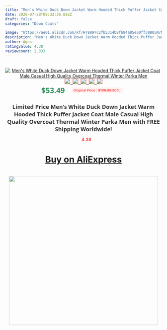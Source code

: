 ```yaml
---
title: "Men's White Duck Down Jacket Warm Hooded Thick Puffer Jacket Coat Male Casual High Quality Overcoat Thermal Winter Parka Men"
date: 2020-07-28T09:33:36.892Z
draft: false
categories: "Down Coats"

image: "https://ae01.alicdn.com/kf/H78897c2fb5314b8fb84a05e50ff30805N/Men-s-White-Duck-Down-Jacket-Warm-Hooded-Thick-Puffer-Jacket-Coat-Male-Casual-High-Quality.jpg"
description: "Men's White Duck Down Jacket Warm Hooded Thick Puffer Jacket Coat Male Casual High Quality Overcoat Thermal Winter Parka Men"
author: Agus
ratingvalue: 4.38
reviewcount: 2.333
---
```

<br>
<div style="text-align: center;">
<a href="https://s.click.aliexpress.com/e/_AP0hl7" target="_blank" rel="nofollow noopener noreferrer"><img alt="Men's White Duck Down Jacket Warm Hooded Thick Puffer Jacket Coat Male Casual High Quality Overcoat Thermal Winter Parka Men" class="magnifier-image" src="https://ae01.alicdn.com/kf/H78897c2fb5314b8fb84a05e50ff30805N/Men-s-White-Duck-Down-Jacket-Warm-Hooded-Thick-Puffer-Jacket-Coat-Male-Casual-High-Quality.jpg_640x640.jpg">
<br>
<img style="border:1px solid salmon" src="https://ae01.alicdn.com/kf/H78897c2fb5314b8fb84a05e50ff30805N/Men-s-White-Duck-Down-Jacket-Warm-Hooded-Thick-Puffer-Jacket-Coat-Male-Casual-High-Quality.jpg_120x120.jpg">&nbsp;&nbsp;<img style="border:1px solid salmon" src="https://ae01.alicdn.com/kf/Hc548491ce9a54db0bf2502eecbc41970Z/Men-s-White-Duck-Down-Jacket-Warm-Hooded-Thick-Puffer-Jacket-Coat-Male-Casual-High-Quality.jpg_120x120.jpg">&nbsp;&nbsp;<img style="border:1px solid salmon" src="https://ae01.alicdn.com/kf/H94829631265049fba1c1f6b327c86547z/Men-s-White-Duck-Down-Jacket-Warm-Hooded-Thick-Puffer-Jacket-Coat-Male-Casual-High-Quality.jpg_120x120.jpg">&nbsp;&nbsp;<img style="border:1px solid salmon" src="https://ae01.alicdn.com/kf/H422559b0aeaf4f5fbf265631ffd25fabw/Men-s-White-Duck-Down-Jacket-Warm-Hooded-Thick-Puffer-Jacket-Coat-Male-Casual-High-Quality.jpg_120x120.jpg">&nbsp;&nbsp;<img style="border:1px solid salmon" src="https://ae01.alicdn.com/kf/H1fb065b0c27e4a5ca218652d9d9ad6423/Men-s-White-Duck-Down-Jacket-Warm-Hooded-Thick-Puffer-Jacket-Coat-Male-Casual-High-Quality.jpg_120x120.jpg"></a></div><br0>
<div style="text-align: center;"><span style="background-color: white; border: 0px; box-sizing: border-box; color: seagreen; display: inline-block; font-family: &quot;open sans&quot; , &quot;arial&quot; , &quot;helvetica&quot; , sans-serif , &quot;heiti&quot;; font-size: 24px; font-stretch: inherit; font-weight: 700; line-height: inherit; margin: 0px 10px 0px 0px; padding: 0px; vertical-align: middle;">$53.49 </span>
<span style="background: rgb(255 , 241 , 241); border-radius: 3px; border: 0px; box-sizing: border-box; color: #ff4747; display: inline-block; font-family: inherit; font-size: 12px; font-stretch: inherit; font-style: inherit; font-variant: inherit; font-weight: 600; line-height: inherit; margin: 0px; padding: 2px 5px; transform: scale(0.9); vertical-align: middle;">Original Price : <b style="text-decoration: line-through;">$106.99 </b> 50%&nbsp;&nbsp;</span></div>
<h1 style="color: #333333; display: inline-block; font-family: &quot;open sans&quot; , &quot;arial&quot; , &quot;helvetica&quot; , sans-serif , &quot;heiti&quot;; font-size: 18px; font-stretch: inherit; font-weight: 700; text-align: center;">Limited Price Men's White Duck Down Jacket Warm Hooded Thick Puffer Jacket Coat Male Casual High Quality Overcoat Thermal Winter Parka Men with FREE Shipping Worldwide!</h1>
<div style="color: #ff4747; text-align: center;">
<img src="https://4.bp.blogspot.com/-M0ZcTcb-5uY/XleCXlxnR4I/AAAAAAAAAEc/OrjgMkXV1oMQFaCRZj5HQwOCBcu3w1FegCPcBGAYYCw/s1600/star.png" style="height: 15px;">&nbsp;<b>4.38</b></div>
<div class="button_cont" align="center"><a class="buynow_a" href="https://s.click.aliexpress.com/e/_AP0hl7" target="_blank" rel="nofollow noopener noreferrer"><H1>Buy on AliExpress</H1></a></div><br>
<div class="separator" style="clear: both; text-align: center;">
<img src="https://lh3.googleusercontent.com/-pTy5HemUv9M/XlePHvY0dAI/AAAAAAAAAE4/0nX5iRUoIWY8eMW9Dpxeirr157OZliDIgCLcBGAsYHQ/s1600/badge.gif" width="480">
</div>
